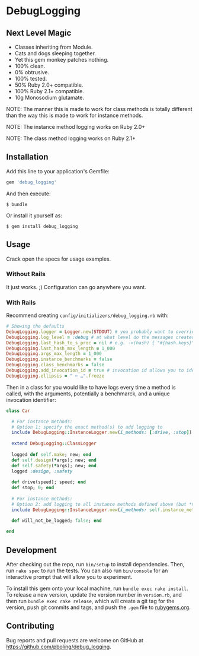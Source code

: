# DebugLogging

## Next Level Magic

* Classes inheriting from Module.
* Cats and dogs sleeping together.
* Yet this gem monkey patches nothing.
* 100% clean.
* 0% obtrusive.
* 100% tested.
* 50% Ruby 2.0+ compatible.
* 100% Ruby 2.1+ compatible.
* 10g Monosodium glutamate.

NOTE: The manner this is made to work for class methods is totally different than the way this is made to work for instance methods.

NOTE: The instance method logging works on Ruby 2.0+

NOTE: The class method logging works on Ruby 2.1+

## Installation

Add this line to your application's Gemfile:

```ruby
gem 'debug_logging'
```

And then execute:

    $ bundle

Or install it yourself as:

    $ gem install debug_logging

## Usage

Crack open the specs for usage examples.

### Without Rails

It just works. ;)
Configuration can go anywhere you want.

### With Rails

Recommend creating `config/initializers/debug_logging.rb` with:
```ruby
# Showing the defaults
DebugLogging.logger = Logger.new(STDOUT) # you probably want to override to be the Rails.logger
DebugLogging.log_level = :debug # at what level do the messages created by this gem sent at?
DebugLogging.last_hash_to_s_proc = nil # e.g. ->(hash) { "#{hash.keys}" }
DebugLogging.last_hash_max_length = 1_000
DebugLogging.args_max_length = 1_000
DebugLogging.instance_benchmarks = false
DebugLogging.class_benchmarks = false
DebugLogging.add_invocation_id = true # invocation id allows you to identify a method call uniquely in a log
DebugLogging.ellipsis = " ✂️ …".freeze
```

Then in a class for you would like to have logs every time a method is called, with the arguments, potentially a benchmarck, and a unique invocation identifier:

```ruby
class Car

  # For instance methods:
  # Option 1: specify the exact method(s) to add logging to
  include DebugLogging::InstanceLogger.new(i_methods: [:drive, :stop])
  
  extend DebugLogging::ClassLogger
  
  logged def self.make; new; end
  def self.design(*args); new; end
  def self.safety(*args); new; end
  logged :design, :safety
  
  def drive(speed); speed; end
  def stop; 0; end
  
  # For instance methods:
  # Option 2: add logging to all instance methods defined above (but *not* defined below)
  include DebugLogging::InstanceLogger.new(i_methods: self.instance_methods(false))
  
  def will_not_be_logged; false; end

end
```

## Development

After checking out the repo, run `bin/setup` to install dependencies. Then, run `rake spec` to run the tests. You can also run `bin/console` for an interactive prompt that will allow you to experiment.

To install this gem onto your local machine, run `bundle exec rake install`. To release a new version, update the version number in `version.rb`, and then run `bundle exec rake release`, which will create a git tag for the version, push git commits and tags, and push the `.gem` file to [rubygems.org](https://rubygems.org).

## Contributing

Bug reports and pull requests are welcome on GitHub at https://github.com/pboling/debug_logging.
